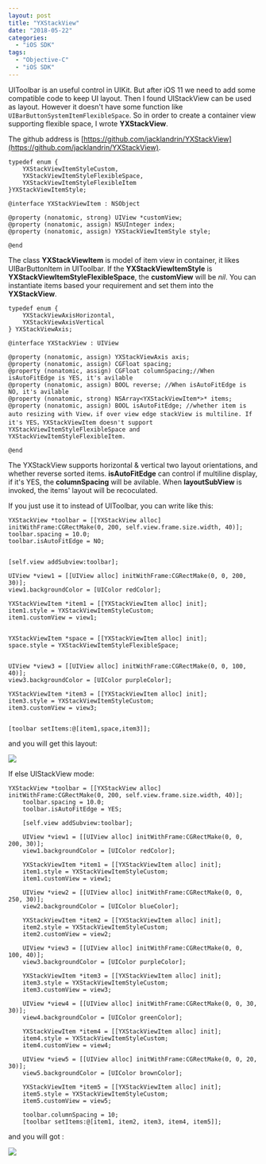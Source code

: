 ```yaml
---
layout: post
title: "YXStackView"
date: "2018-05-22"
categories: 
  - "iOS SDK"
tags:
  - "Objective-C"
  - "iOS SDK"
---
```


UIToolbar is an useful control in UIKit. But after iOS 11 we need to add some compatible code to keep UI layout. Then I found UIStackView can be used as layout. However it doesn't have some function like `UIBarButtonSystemItemFlexibleSpace`. So in order to create a container view supporting flexible space, I wrote **YXStackView**.

The github address is [https://github.com/jacklandrin/YXStackView](https://github.com/jacklandrin/YXStackView).

```
typedef enum {
    YXStackViewItemStyleCustom,
    YXStackViewItemStyleFlexibleSpace,
    YXStackViewItemStyleFlexibleItem
}YXStackViewItemStyle;

@interface YXStackViewItem : NSObject

@property (nonatomic, strong) UIView *customView;
@property (nonatomic, assign) NSUInteger index;
@property (nonatomic, assign) YXStackViewItemStyle style;

@end

```

The class **YXStackViewItem** is model of item view in container, it likes UIBarButtonItem in UIToolbar. If the **YXStackViewItemStyle** is **YXStackViewItemStyleFlexibleSpace**, the **customView** will be _nil_. You can instantiate items based your requirement and set them into the **YXStackView**.

```
typedef enum {
    YXStackViewAxisHorizontal,
    YXStackViewAxisVertical
} YXStackViewAxis;

@interface YXStackView : UIView

@property (nonatomic, assign) YXStackViewAxis axis;
@property (nonatomic, assign) CGFloat spacing;
@property (nonatomic, assign) CGFloat columnSpacing;//When isAutoFitEdge is YES, it's avilable
@property (nonatomic, assign) BOOL reverse; //When isAutoFitEdge is NO, it's avilable
@property (nonatomic, strong) NSArray<YXStackViewItem*>* items;
@property (nonatomic, assign) BOOL isAutoFitEdge; //whether item is auto resizing with View，if over view edge stackView is multiline. If it's YES，YXStackViewItem doesn't support YXStackViewItemStyleFlexibleSpace and YXStackViewItemStyleFlexibleItem.

@end
```

The YXStackView supports horizontal & vertical two layout orientations, and whether reverse sorted items. **isAutoFitEdge** can control if multiline display, if it's YES, the **columnSpacing** will be avilable. When **layoutSubView** is invoked, the items' layout will be recoculated.

If you just use it to instead of UIToolbar, you can write like this:

```
YXStackView *toolbar = [[YXStackView alloc] initWithFrame:CGRectMake(0, 200, self.view.frame.size.width, 40)];
toolbar.spacing = 10.0;
toolbar.isAutoFitEdge = NO;


[self.view addSubview:toolbar];

UIView *view1 = [[UIView alloc] initWithFrame:CGRectMake(0, 0, 200, 30)];
view1.backgroundColor = [UIColor redColor];

YXStackViewItem *item1 = [[YXStackViewItem alloc] init];
item1.style = YXStackViewItemStyleCustom;
item1.customView = view1;


YXStackViewItem *space = [[YXStackViewItem alloc] init];
space.style = YXStackViewItemStyleFlexibleSpace;


UIView *view3 = [[UIView alloc] initWithFrame:CGRectMake(0, 0, 100, 40)];
view3.backgroundColor = [UIColor purpleColor];

YXStackViewItem *item3 = [[YXStackViewItem alloc] init];
item3.style = YXStackViewItemStyleCustom;
item3.customView = view3;


[toolbar setItems:@[item1,space,item3]];
```

and you will get this layout:

![](/assets/img/images/uitoolbar.png)

If else UIStackView mode:

```
YXStackView *toolbar = [[YXStackView alloc] initWithFrame:CGRectMake(0, 200, self.view.frame.size.width, 40)];
    toolbar.spacing = 10.0;
    toolbar.isAutoFitEdge = YES;

    [self.view addSubview:toolbar];

    UIView *view1 = [[UIView alloc] initWithFrame:CGRectMake(0, 0, 200, 30)];
    view1.backgroundColor = [UIColor redColor];

    YXStackViewItem *item1 = [[YXStackViewItem alloc] init];
    item1.style = YXStackViewItemStyleCustom;
    item1.customView = view1;

    UIView *view2 = [[UIView alloc] initWithFrame:CGRectMake(0, 0, 250, 30)];
    view2.backgroundColor = [UIColor blueColor];

    YXStackViewItem *item2 = [[YXStackViewItem alloc] init];
    item2.style = YXStackViewItemStyleCustom;
    item2.customView = view2;

    UIView *view3 = [[UIView alloc] initWithFrame:CGRectMake(0, 0, 100, 40)];
    view3.backgroundColor = [UIColor purpleColor];

    YXStackViewItem *item3 = [[YXStackViewItem alloc] init];
    item3.style = YXStackViewItemStyleCustom;
    item3.customView = view3;

    UIView *view4 = [[UIView alloc] initWithFrame:CGRectMake(0, 0, 30, 30)];
    view4.backgroundColor = [UIColor greenColor];

    YXStackViewItem *item4 = [[YXStackViewItem alloc] init];
    item4.style = YXStackViewItemStyleCustom;
    item4.customView = view4;

    UIView *view5 = [[UIView alloc] initWithFrame:CGRectMake(0, 0, 20, 30)];
    view5.backgroundColor = [UIColor brownColor];

    YXStackViewItem *item5 = [[YXStackViewItem alloc] init];
    item5.style = YXStackViewItemStyleCustom;
    item5.customView = view5;

    toolbar.columnSpacing = 10;
    [toolbar setItems:@[item1, item2, item3, item4, item5]];

```

and you will got :

![](/assets/img/images/uistackview.png)
